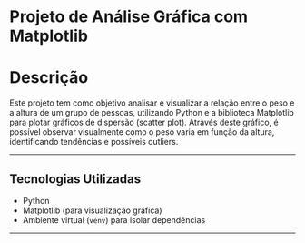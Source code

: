 # Projeto de Análise Gráfica com Matplotlib

# Descrição

Este projeto tem como objetivo analisar e visualizar a relação entre o peso e a altura de um grupo de pessoas, utilizando Python e a biblioteca Matplotlib para plotar gráficos de dispersão (scatter plot). Através deste gráfico, é possível observar visualmente como o peso varia em função da altura, identificando tendências e possíveis outliers.

---

## Tecnologias Utilizadas

- Python 
- Matplotlib (para visualização gráfica)
- Ambiente virtual (`venv`) para isolar dependências

---
